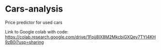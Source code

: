 # Cars-analysis
Price predictor for used cars

Link to Google colab with code: https://colab.research.google.com/drive/1Fpjj8IX8M2MkcbiGXQey7TYI4KH9zB0j?usp=sharing

